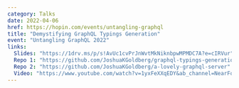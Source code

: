 ```yaml
---
category: Talks
date: 2022-04-06
href: https://hopin.com/events/untangling-graphql
title: "Demystifying GraphQL Typings Generation"
event: "Untangling GraphQL 2022"
links:
  Slides: "https://1drv.ms/p/s!AvUc1cvPrJnWvtMkNiknbpwMPMDC7A?e=cIRVur"
  Repo 1: "https://github.com/JoshuaKGoldberg/graphql-typings-generation"
  Repo 2: "https://github.com/JoshuaKGoldberg/a-lovely-graphql-server"
  Video: "https://www.youtube.com/watch?v=1yxFeXXqEDY&ab_channel=NearForm"
---
```

